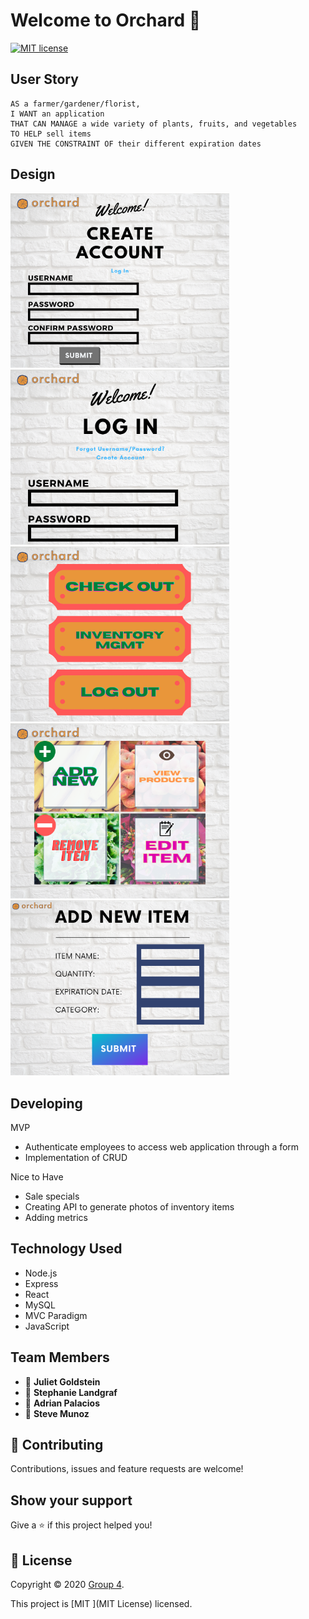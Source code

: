 # Welcome to Orchard 👋

[![MIT license](https://img.shields.io/badge/License-MIT-blue.svg)](https://lbesson.mit-license.org/)

## User Story

```
AS a farmer/gardener/florist,
I WANT an application
THAT CAN MANAGE a wide variety of plants, fruits, and vegetables 
TO HELP sell items
GIVEN THE CONSTRAINT OF their different expiration dates
```

## Design

<img src = "assets/images/createAccount.png" width = "350"> <br>
<img src = "assets/images/login.png" width = "350"> <br>
<img src = "assets/images/optionButtons.png" width = "350"> <br>
<img src = "assets/images/updateItems.png" width = "350"> <br>
<img src = "assets/images/newItem.png" width = "350"> <br>

## Developing

MVP

- Authenticate employees to access web application through a form
- Implementation of CRUD

Nice to Have

- Sale specials
- Creating API to generate photos of inventory items
- Adding metrics

## Technology Used

- Node.js
- Express
- React
- MySQL
- MVC Paradigm
- JavaScript

## Team Members

- 👤 **Juliet Goldstein**
- 👤 **Stephanie Landgraf**
- 👤 **Adrian Palacios**
- 👤 **Steve Munoz**

## 🤝 Contributing

Contributions, issues and feature requests are welcome!

## Show your support

Give a ⭐️ if this project helped you!

## 📝 License

Copyright © 2020 [Group 4](https://github.com/group4project2/Orchard).

This project is [MIT ](MIT License) licensed.
